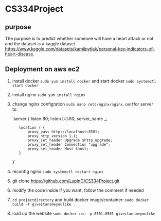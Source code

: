 # CS334Project

## purpose
The purpose is to predict whether someone will have a heart attack or not and the dataset is a kaggle dataset https://www.kaggle.com/datasets/kamilpytlak/personal-key-indicators-of-heart-disease.

## Deployment on aws ec2
1. install docker `sudo yum install docker` and start docker `sudo systemctl start docker`
2. install nginx `sudo yum install nginx`
3. change nginx configration `sudo nano /etc/nginx/nginx.conf`for server to:

     `server {
          listen 80;
          listen [::]:80;
          server_name _;
        
          location / {
              proxy_pass http://localhost:8501;
              proxy_http_version 1.1;
              proxy_set_header Upgrade $http_upgrade;
              proxy_set_header Connection "upgrade";
              proxy_set_header Host $host;
          }
     }`
  
  
5. reconfig nginx `sudo systemctl restart nginx`
6. git clone https://github.com/LupinC/CS334Project.git
7. modify the code inside if you want, follow the comment if needed
8. `cd projectdirectory` and build docker image/container: `sudo docker build -t giveitanameyoulike .`
9. load up the website `sudo docker run -p 8501:8501 giveitanameyoulike`
